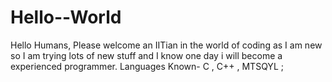 # Hello--World
Hello Humans,
Please welcome an IITian in the world of coding as I am new so I am trying lots of new stuff and I know one day i will become a experienced programmer.
Languages Known- C , C++ , MTSQYL ;
